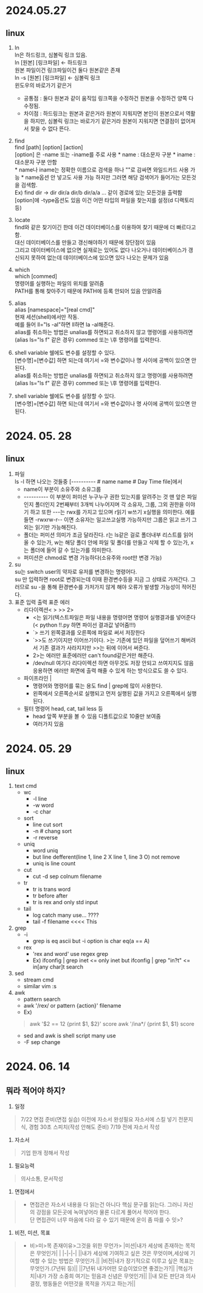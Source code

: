 # 2024.05.27
## linux
1. ln  
	ln은 하드링크, 심볼릭 링크 있음.  
	ln [원본] [링크파일] <- 하드링크  
	원본 파일이건 링크파일이건 둘다 원본같은 존재  
	ln -s [원본] [링크파일] <- 심볼릭 링크  
	윈도우의 바로가기 같은거  
	* 공통점 :  둘다 원본과 같이 움직임 링크쪽을 수정하건 원본을 수정하건 양쪽 다 수정됨.  
	* 차이점 : 하드링크는 원본과 같은거라 원본이 지워지면 본인이 원본으로서 역활을 하지만, 심볼릭 링크는 바로가기 같은거라 원본이 지워지면 연결점이 없어져서 찾을 수 없다 뜬다.  
1. find  
	find [path] [option] [action]  
	[option] 은 -name 또는 -iname를 주로 사용
		* name : 대소문자 구분
		* iname : 대소문자 구분 안함  
		* name나 iname는 정확한 이름으로 검색을 하나 ""로 감싸면 와일드카드 사용 가능
		* name옵션 안 넣고도 사용 가능 하지만 그러면 해당 검색어가 들어가는 모든것을 검색함.  
			Ex) find dir -> dir dir/a dir/b dir/a/a ... 같이 경로에 있는 모든것을 출력함
	[option]에 -type옵션도 있음 이건 어떤 타입의 파일을 찾는지를 설정(d 디랙토리 등)
1. locate  
	find와 같은 찾기이긴 한데 이건 데이터베이스를 이용하여 찾기 때문에 더 빠르다고 함.  
	대신 데이터베이스를 만들고 갱신해야하기 때문에 장단점이 있음   
	그리고 데이터베이스에 없으면 실재로는 있어도 없다 나오거나 데이터베이스가 갱신되지 못하여 없는데 데이터베이스에 있으면 있다 나오는 문제가 있음
1. which  
	which [commed]  
	명령어를 실행하는 파일의 위치를 알려줌  
	PATH를 통해 찾아주기 때문에 PATH에 등록 안되어 있음 안알려줌

1. alias  
	alias [namespace]="[real cmd]"  
	현재 세션(shell)에서만 작동.  
	예를 들어 ll="ls -al"하면 ll하면 la -al해준다.  
	alias를 취소하는 방법은 unalias를 하면되고 취소하지 않고 명령어를 사용하려면(alias ls="ls f" 같은 경우) commed 또는 \후 명령어를 입력한다.  
1. shell variable
	쉘에도 변수를 설정할 수 있다.  
	[변수명]=[변수값] 하면 되는데 여기서 =와 변수값이나 명 사이에 공백이 있으면 안된다.  
	alias를 취소하는 방법은 unalias를 하면되고 취소하지 않고 명령어를 사용하려면(alias ls="ls f" 같은 경우) commed 또는 \후 명령어를 입력한다.  
1. shell variable
	쉘에도 변수를 설정할 수 있다.  
	[변수명]=[변수값] 하면 되는데 여기서 =와 변수값이나 명 사이에 공백이 있으면 안된다.  

# 2024. 05. 28
## linux
1. 파일  
	ls -l 하면 나오는 것들중 [---------- # name name # Day Time file]에서
	* name이 부분이 소유주와 소유그룹
	* ---------- 이 부분이 퍼미션 누구누구 권한 있는지를 알려주는 것 맨 앞은 파일인지 폴더인지 2번째부터 3개씩 나누어지며 각 소유자, 그룹, 그외 권한을 이야기 하고 또한 ---는 rwx를 가지고 있으며 r읽기 w쓰기 x실행을 의미한다. 예를 들면 -rwxrw-r-- 이면 소유자는 일고쓰고실행 가능하지만 그룹은 읽고 쓰기 그 외는 읽기만 가능해진다.
	* 폴더는 퍼미션 의미가 조금 달라진다. r는 ls같은 걸로 폴더내부 리스트를 읽어 올 수 있는가, w는 해당 폴더 안에 파일 및 폴더를 만들고 삭제 할 수 있는가, x는 폴더에 들어 갈 수 있는가를 의미한다.
	* 퍼미션은 chmod로 변경 가능하다(소유주와 root만 변경 가능)
1. su   
	su는 switch user의 약자로 유저를 변경하는 명령어다.   
	su 만 입력하면 root로 변경되는데 이때 환경변수등을 지금 그 상태로 가져간다. 그러므로 su -을 통해 환경변수를 가저가지 않게 해야 오류가 발생할 가능성이 적어진다. 
1. 표준 입력 출력 표준 에러  
	* 리다이렉션< > >> 2>
		* <는 읽기(텍스트파일은 파일 내용을 명령어면 명령어 실행결과를 넣어준다(< python !!.py 하면 파이선 결과값 넣어줌!!!)
		* `> 쓰기 왼쪽결과를 오른쪽에 파일로 써서 저장한다
		* `>>도 쓰기이지만 이어쓰기이다. >는 기존에 있던 파일을 덮어쓰기 해버려서 기존 결과가 사라지지만 >>는 뒤에 이어서 써준다.
		* 2>는 에러만 표준에러만 can't found같은거만 해준다.
		* /dev/null 여기다 리다이렉션 하면 아무것도 저장 안되고 쓰여지지도 않음 응용하면 에러만 화면에 출력 해줄 수 있게 하는 방식으로도 쓸 수 있다.
	* 파이프라인 |
		* 명령어와 명령어를 묶는 용도 find | grep에 많이 사용한다.
		* 왼쪽에서 오른쪽순서로 실행되고 먼저 실행된 값을 가지고 오른쪽에서 실행된다.
	* 필터 명령어 head, cat, tail less 등
		* head 앞쪽 부분을 볼 수 있음 디폴트값으로 10줄만 보여줌
		* 여러가지 있음

# 2024. 05. 29
## linux
1. text cmd  
	* wc  
		* -l line
		* -w word
		* -c char
	* sort
		* line cut sort
		* -n # chang sort
		* -r reverse
	* uniq
		* word uniq
		* but line defferent(line 1, line 2 X line 1, line 3 O) not remove
		* uniq is line count
	* cut
		* cut -d sep colnum filename
	* tr
		* tr is trans word
		* tr before after
		* tr is rex and only std input
	* tail
		* log catch many use... ????
		* tail -f filename <<<< This
1. grep
	* -i
		* grep is eq ascii but -i option is char eq(a == A)
	* rex
		* 'rex and word' use regex grep
		* Ex) ifconfig | grep inet <= only inet but ifconfig | grep "in?t" <= in[any char]t search
1. sed
	* stream cmd
	* similar vim :s
1. awk
	* pattern search
	* awk '/rex/ or pattern {action}' filename
	* Ex)
	> awk '$2 == 12 {print $1, $2}' score
	> awk '/ina*/ {print $1, $1} score
	* sed and awk is shell script many use
	* -F sep change

# 2024. 06. 14
## 뭐라 적어야 하지?
1. 일정
> 7/22 면접 준비(면접 실습)
> 이전에 자소서 완성필요
> 자소서에 스킬 넣기
> 전문지식, 경험
> 30초 스피치(작성 안해도 준비)
> 7/19 전에 자소서 작성
1. 자소서
> 기업 한개 정해서 작성
1. 필요능력
> 의사소통, 
> 문서작성

1. 면접에서
> * 면접관은 자소서 내용을 다 읽는건 아니다 핵심 문구를 읽는다. 그러니 자신의 강점을 모든곳에 녹여넣어라 물론 다르게 풀어서 적어야 한다.</br>
단 면접관이 너무 마음에 다라 갈 수 있기 때문에 운이 좀 따를 수 잇>?
1. 비전, 미션, 목표
> * 비>미>목 존재이유>그것을 위한 무언가>
|미션|내가 세상에 존재하는 목적은 무엇인가| |
|-|-|-|
||내가 세상에 기여하고 싶은 것은 무엇이며,세상에 기여할 수 있는 방법은 무엇인가.||
|비전|내가 장기적으로 이루고 싶은 목표는 무엇인가.(7년뒤 등)||
||7년뒤 내가어떤 모습이었으면 좋겠는가?||
|핵심가치|내가 가장 소중희 여기는 믿음과 신념은 무엇인가||
||내 모든 판단과 의사결정, 행동들은 어떤것을 목적을 가지고 하는가||
